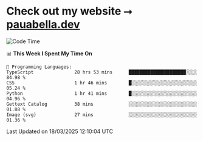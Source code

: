 # Check out my website ⭢ [pauabella.dev](https://pauabella.dev)

<!--START_SECTION:waka-->
![Code Time](http://img.shields.io/badge/Code%20Time-4%2C219%20hrs%2046%20mins-blue)

📊 **This Week I Spent My Time On** 

```text
💬 Programming Languages: 
TypeScript               28 hrs 53 mins      █████████████████████░░░░   84.98 % 
CSS                      1 hr 46 mins        █░░░░░░░░░░░░░░░░░░░░░░░░   05.24 % 
Python                   1 hr 41 mins        █░░░░░░░░░░░░░░░░░░░░░░░░   04.96 % 
Gettext Catalog          38 mins             ░░░░░░░░░░░░░░░░░░░░░░░░░   01.88 % 
Image (svg)              27 mins             ░░░░░░░░░░░░░░░░░░░░░░░░░   01.36 % 
```


 Last Updated on 18/03/2025 12:10:04 UTC
<!--END_SECTION:waka-->
